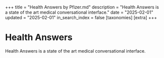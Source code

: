 +++
title = "Health Answers by Pfizer.md"
description = "Health Answers is a state of the art medical conversational interface."
date = "2025-02-01"
updated = "2025-02-01"
in_search_index = false
[taxonomies]
[extra]
+++

# Health Answers

Health Answers is a state of the art medical conversational interface.